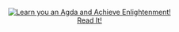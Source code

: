 <a href="/toc.md"><center><img src="/static/cover.png" alt="Learn you an Agda and Achieve Enlightenment!"><br/>Read It!</center></a>
